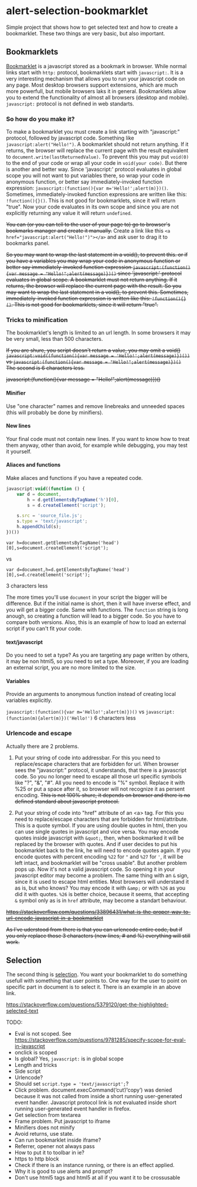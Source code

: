 # alert-selection-bookmarklet
Simple project that shows how to get selected text and how to create a bookmarklet.
These two things are very basic, but also important.

## Bookmarklets
[Bookmarklet](https://en.wikipedia.org/wiki/Bookmarklet) is a javascript stored as a bookmark in browser. While normal links start with `http:` protocol, bookmarklets start with `javascript:`. It is a very interesting mechanism that allows you to run your javascript code on any page. Most desktop browsers support extensions, which are much more powerfull, but mobile browsers laks it in general. Bookmarklets allow you to extend the functionality of almost all browsers (desktop and mobile). `javascript:` protocol is not defined in web standarts.


### So how do you make it?

To make a bookmarklet you must create a link starting with "javascript:" protocol, followed by javascript code. Something like `javascript:alert("Hello!")`. A bookmarklet should not return anything. If it returns, the browser will replace the current page with the result equivalent to `document.write(lastReturnedValue)`. To prevent this you may put `void(0)` to the end of your code or wrap all your code in `void(your code)`. But there is another and better way. Since 'javascript:' protocol evaluates in global scope you will not want to put variables there, so wrap your code in anonymous function, or better say immediately-invoked function expression: `javascript:(function(){var m='Hello!';alert(m)})()`. Sometimes, immediately-invoked function expressions are written like this: `!function(){}()`. This is not good for bookmarklets, since it will return "true". Now your code evaluates in its own scope and since you are not explicitly returning any value it will return `undefined`.

<del>You can (or you can tell to the user of your page to) go to browser's bookmarks manager and create it manually.</del> Create a link like this `<a href="javascript:alert("Hello!")"></a>` and ask user to drag it to bookmarks panel.


<s>So you may want to wrap the last statement in a void(), to prevent this. or if you have a variables you may wrap your code in anonymous function or better say immediately-invoked function expression `javascript:(function(){var message = "Hello!";alert(message)})()` since 'javascript:' protocol evaluates in global scope. A bookmarklet must not return anything. If it returns, the browser will replace the current page with the result. So you may want to wrap the last statement in a void(), to prevent this. Sometimes, immediately-invoked function expression is written like this: `!function(){}()`. This is not good for bookmarklets, since it will return "true".</s>

### Tricks to minification

The bookmarklet's length is limited to an url length. In some browsers it may be very small, less than 500 characters.

<s>If you are shure, you script doesn't return a value, you may omit a void()
`javascript:void((function(){var message = 'Hello!';alert(message)})())`
vs
`javascript:(function(){var message = "Hello!";alert(message)})()`
The second is 6 characters less.

javascript:(function(){var message = "Hello!";alert(message)})()</s>

#### Minifier
Use "one character" names and remove linebreaks and unneeded spaces (this will probably be done by minifiers).


#### New lines
Your final code must not contain new lines. If you want to know how to treat them anyway, other than avoid, for example while debugging, you may test it yourself.

#### Aliaces and functions
Make aliaces and functions if you have a repeated code.

```javascript
javascript:void((function () {
    var d = document,
        h = d.getElementsByTagName('h')[0],
        s = d.createElement('script');

    s.src = 'source_file.js';
    s.type = 'text/javascript';
    h.appendChild(s);
})())
```

```
var h=document.getElementsByTagName('head')[0],s=document.createElement('script');
```
vs
```
var d=document,h=d.getElementsByTagName('head')[0],s=d.createElement('script');
```
3 characters less


The more times you'll use `document` in your script the bigger will be difference.
But if the initial name is short, then it will have inverse effect, and you will get a bigger code. Same with functions. The `function` string is long anough, so creating a function will lead to a bigger code. So you have to compare both versions.
Also, this is an example of how to load an external script if you can't fit your code.

#### text/javascript
Do you need to set a type? As you are targeting any page written by others, it may be non html5, so you need to set a type. Moreover, if you are loading an external script, you are no more limited to the size.



#### Variables
Provide an arguments to anonymous function instead of creating local variables explicitly.

`javascript:(function(){var m='Hello!';alert(m)})()`
vs
`javascript:(function(m){alert(m)})('Hello!')`
6 characters less





### Urlencode and escape
Actually there are 2 problems.

1. Put your string of code into addressbar. For this you need to replace/escape characters that are forbidden for url. When browser sees the "javascript:" protocol, it understands, that there is a javascript code. So you no longer need to escape all those url specific symbols like "?", "&", "#". All you need to encode is "%" symbol. Replace it with %25 or put a space after it, so browser will not recognize it as persent encoding. <del>This is not 100% shure, it depends on browser and there is no defined standard about javascript protocol.</del>



2. Put your string of code into "href" attribute of an \<a\> tag. For this you need to replace/escape characters that are forbidden for html/attribute. This is a quote symbol. If you are using double quotes in html, then you can use single quotes in javascript and vice versa.  You may encode quotes inside javascript with `&quot;`, then, when bookmarked it will be replaced by the browser with quotes. And if user decides to put his bookmarklet back to the link, he will need to encode quotes again. If you encode quotes with percent encoding `%22` for `"` and `%27` for `'`, it will be left intact, and bookmarklet will be "cross usable". But another problem pops up. Now it's not a valid javascript code. So opening it in your javascript editor may become a problem. The same thing with an `&` sign, since it is used to escape html entities. Most browsers will understand it as is, but who knows? You may encode it with `&amp;` or with `%26` as you did it with quotes. `%26` is better choice, because it seems, that accepting `&` symbol only as is in `href` attribute, may become a standart behaviour.






<s>https://stackoverflow.com/questions/33896431/what-is-the-proper-way-to-url-encode-javascript-in-a-bookmarklet

As I've uderstood from there is that you can urlencode entire code, but if you only replace those 3 characters (new lines, # and %) everything will still work.</s>











## Selection
The second thing is [selection](https://developer.mozilla.org/en-US/docs/Web/API/Selection_API). You want your bookmarklet to do something usefull with something that user points to. One way for the user to point on specific part in document is to select it. There is an example in an above link.

https://stackoverflow.com/questions/5379120/get-the-highlighted-selected-text








TODO:
* Eval is not scoped. See https://stackoverflow.com/questions/9781285/specify-scope-for-eval-in-javascript
* onclick is scoped
* Is global? Yes, `javascript:` is in global scope
* Length and tricks
* Side script
* Urlencode?
* Should set `script.type = 'text/javascript';`?
* Click problem. document.execCommand(‘cut’/‘copy’) was denied because it was not called from inside a short running user-generated event handler. Javascript protocol link is not evaluated inside short running user-generated event handler in firefox.
* Get selection from textarea
* Frame problem. Put javascript to iframe
* Minifiers does not minify
* Avoid returns, use state.
* Can run bookmarklet inside iframe?
* Referrer, opener not always pass
* How to put it to toolbar in ie?
* https to http block
* Check if there is an instance running, or there is an effect applied.
* Why it is good to use alerts and prompt?
* Don't use html5 tags and html5 at all if you want it to be crossusable
